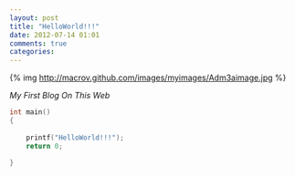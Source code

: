 ```yaml
---
layout: post
title: "HelloWorld!!!"
date: 2012-07-14 01:01
comments: true
categories: 
---
```

{% img http://macrov.github.com/images/myimages/Adm3aimage.jpg %}

*My First Blog On This Web*

``` c HelloWorld
int main()
{
	
	printf("HelloWorld!!!");
	return 0;

}
```

